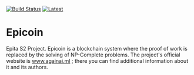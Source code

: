 [![Build Status](https://travis-ci.org/f-u-corp/Epicoin.svg?branch=(re)struct)](https://travis-ci.org/f-u-corp/Epicoin) [![Latest](http://github-release-version.herokuapp.com/github/f-u-corp/Epicoin/release.svg?style=flat)](https://github.com/f-u-corp/Epicoin/releases/latest)
# Epicoin
Epita S2 Project. Epicoin is a blockchain system where the proof of work is replaced by the solving of NP-Complete problems.
The project's official website is www.againai.ml ; there you can find additional information about it and its authors.
